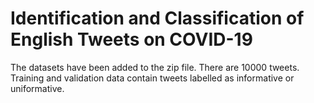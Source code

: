 # Identification and Classification of English Tweets on COVID-19

The datasets have been added to the zip file. 
There are 10000 tweets. Training and validation data contain tweets labelled as informative or uniformative. 
